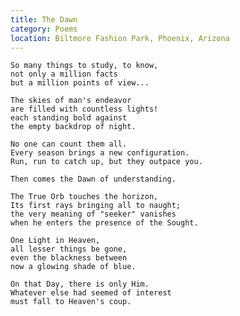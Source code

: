 ```yaml
---
title: The Dawn
category: Poems
location: Biltmore Fashion Park, Phoenix, Arizona
---
```


    So many things to study, to know,
    not only a million facts
    but a million points of view...

    The skies of man's endeavor
    are filled with countless lights!
    each standing bold against
    the empty backdrop of night.

    No one can count them all.
    Every season brings a new configuration.
    Run, run to catch up, but they outpace you.

    Then comes the Dawn of understanding.

    The True Orb touches the horizon,
    Its first rays bringing all to naught;
    the very meaning of "seeker" vanishes
    when he enters the presence of the Sought.

    One Light in Heaven,
    all lesser things be gone,
    even the blackness between
    now a glowing shade of blue.

    On that Day, there is only Him.
    Whatever else had seemed of interest
    must fall to Heaven's coup.


